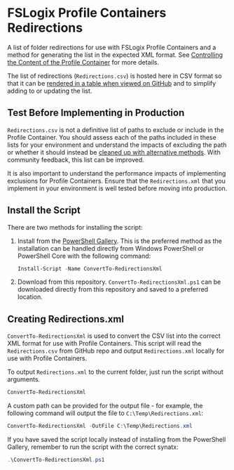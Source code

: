 # FSLogix Profile Containers Redirections

A list of folder redirections for use with FSLogix Profile Containers and a method for generating the list in the expected XML format. See [Controlling the Content of the Profile Container](https://docs.fslogix.com/display/20170529/Controlling+the+Content+of+the+Profile+Container) for more details.

The list of redirections (`Redirections.csv`) is hosted here in CSV format so that it can be [rendered in a table when viewed on GitHub](https://help.github.com/en/articles/rendering-csv-and-tsv-data) and to simplify adding to or updating the list.

## Test Before Implementing in Production

`Redirections.csv` is not a definitive list of paths to exclude or include in the Profile Container. You should assess each of the paths included in these lists for your environment and understand the impacts of excluding the path or whether it should instead be [cleaned up with alternative methods](https://github.com/aaronparker/FSLogix/tree/master/Profile-Cleanup). With community feedback, this list can be improved.

It is also important to understand the performance impacts of implementing exclusions for Profile Containers. Ensure that the `Redirections.xml` that you implement in your environment is well tested before moving into production.

## Install the Script

There are two methods for installing the script:

1. Install from the [PowerShell Gallery](https://www.powershellgallery.com/packages/ConvertTo-RedirectionsXml/). This is the preferred method as the installation can be handled directly from Windows PowerShell or PowerShell Core with the following command:

    ```powershell
    Install-Script -Name ConvertTo-RedirectionsXml
    ```

2. Download from this repository. `ConvertTo-RedirectionsXml.ps1` can be downloaded directly from this repository and saved to a preferred location.

## Creating Redirections.xml

`ConvertTo-RedirectionsXml` is used to convert the CSV list into the correct XML format for use with Profile Containers. This script will read the `Redirections.csv` from GitHub repo and output `Redirections.xml` locally for use with Profile Containers.

To output `Redirections.xml` to the current folder, just run the script without arguments.

```powershell
ConvertTo-RedirectionsXml
```

A custom path can be provided for the output file - for example, the following command will output the file to `C:\Temp\Redirections.xml`:

```powershell
ConvertTo-RedirectionsXml -OutFile C:\Temp\Redirections.xml
```

If you have saved the script locally instead of installing from the PowerShell Gallery, remember to run the script with the correct synatx:

```powershell
.\ConvertTo-RedirectionsXml.ps1
```
